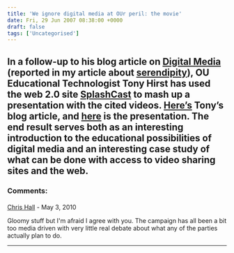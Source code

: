 ```yaml
---
title: 'We ignore digital media at OUr peril: the movie'
date: Fri, 29 Jun 2007 08:38:00 +0000
draft: false
tags: ['Uncategorised']
---
```


In a follow-up to his blog article on [Digital Media](http://blogs.open.ac.uk/Maths/ajh59/010445.html) (reported in my article about [serendipity](http://crispyj2.blogspot.com/2007/06/day-in-20-life-part-3_25.html)), OU Educational Technologist Tony Hirst has used the web 2.0 site [SplashCast](http://splashcastmedia.com/) to mash up a presentation with the cited videos. [Here’s](http://blogs.open.ac.uk/Maths/ajh59/010459.html) Tony’s blog article, and [here](http://web.splashcast.net/preview/?s=IVTH3836KD) is the presentation. The end result serves both as an interesting introduction to the educational possibilities of digital media and an interesting case study of what can be done with access to video sharing sites and the web.
---
### Comments:
#### 
[Chris Hall]( "chris@czesc.com") - <time datetime="2010-05-05 09:47:00">May 3, 2010</time>

Gloomy stuff but I'm afraid I agree with you. The campaign has all been a bit too media driven with very little real debate about what any of the parties actually plan to do.
<hr />
